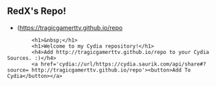 ## RedX's Repo!
* (https://tragicgamerttv.github.io/repo

<!DOCTYPE html>
<html>
    <head>
        <meta charset=”utf-8”>
            <title>Red X's Repo</title>
            <meta name="viewport" content="width=device-width, initial-scale=1.0">
                <!-- Bootstrap -->
                <link href="../assets/css/bootstrap.min.css" rel="stylesheet" media="screen">
    </head>
    <body>
        <div class="container">
            
            <h1>&nbsp;</h1>
            <h1>Welcome to my Cydia repository!</h1>
            <h4>Add http://tragicgamerttv.github.io/repo to your Cydia Sources. :)</h4>
            <a href='cydia://url/https://cydia.saurik.com/api/share#?source= http://tragicgamerttv.github.io/repo'><button>Add To Cydia</button></a>
